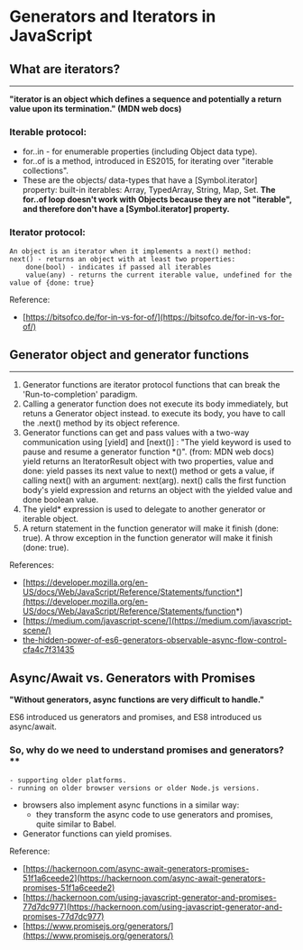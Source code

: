 # Generators and Iterators in JavaScript

## What are iterators?
--------------------
**"iterator is an object which defines a sequence and potentially a return value upon its termination." (MDN web docs)**

### Iterable protocol:
- for..in  - for enumerable properties (including Object data type).
- for..of is a method, introduced in ES2015, for iterating over "iterable collections".
- These are the objects/ data-types that have a [Symbol.iterator] property:
    built-in iterables: Array, TypedArray, String, Map, Set.
    **The for..of loop doesn't work with Objects because they are not "iterable", and therefore don't have a [Symbol.iterator] property.**

### Iterator protocol:
    An object is an iterator when it implements a next() method:
    next() - returns an object with at least two properties:
        done(bool) - indicates if passed all iterables
        value(any) - returns the current iterable value, undefined for the value of {done: true}

Reference:

- [https://bitsofco.de/for-in-vs-for-of/](https://bitsofco.de/for-in-vs-for-of/)


## Generator object and generator functions
--------------------
1. Generator functions are iterator protocol functions that can break the 'Run-to-completion' paradigm.
2. Calling a generator function does not execute its body immediately, but retuns a Generator object instead.
    to execute its body, you have to call the .next() method by its object reference.
3. Generator functions can get and pass values with a two-way communication using [yield] and [next()] :
    "The yield keyword is used to pause and resume a generator function *()". (from: MDN web docs)
    yield returns an IteratorResult object with two properties, value and done:
        yield passes its next value to next() method or gets a value, if calling next() with an argument: next(arg).
    next() calls the first function body's yield expression and returns an object with the yielded value and done boolean value.
3. The yield* expression is used to delegate to another generator or iterable object.
4. A return statement in the function generator will make it finish (done: true).
   A throw exception in the function generator will make it finish (done: true).

References:

- [https://developer.mozilla.org/en-US/docs/Web/JavaScript/Reference/Statements/function*](https://developer.mozilla.org/en-US/docs/Web/JavaScript/Reference/Statements/function*)
- [https://medium.com/javascript-scene/](https://medium.com/javascript-scene/)
- [the-hidden-power-of-es6-generators-observable-async-flow-control-cfa4c7f31435](the-hidden-power-of-es6-generators-observable-async-flow-control-cfa4c7f31435)


## Async/Await vs. Generators with Promises
**"Without generators, async functions are very difficult to handle."**

ES6 introduced us generators and promises, and ES8 introduced us async/await. 
### So, why do we need to understand promises and generators?**
    - supporting older platforms.
    - running on older browser versions or older Node.js versions.

- browsers also implement async functions in a similar way:
    - they transform the async code to use generators and promises, quite similar to Babel.
- Generator functions can yield promises.


Reference:

- [https://hackernoon.com/async-await-generators-promises-51f1a6ceede2](https://hackernoon.com/async-await-generators-promises-51f1a6ceede2)
- [https://hackernoon.com/using-javascript-generator-and-promises-77d7dc977](https://hackernoon.com/using-javascript-generator-and-promises-77d7dc977)
- [https://www.promisejs.org/generators/](https://www.promisejs.org/generators/)
